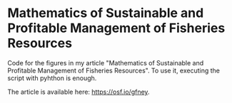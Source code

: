 # Mathematics of Sustainable and Profitable Management of Fisheries Resources
Code for the figures in my article "Mathematics of Sustainable and Profitable Management of Fisheries Resources". 
To use it, executing the script with pyhthon is enough.

The article is available here: https://osf.io/gfney.
